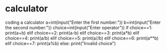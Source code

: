 # calculator
coding a calculator
a=int(input("Enter the first number:"))
b=int(input("Enter the second number:"))
choice=int(input("Enter operator")) 
if choice==1:
  print(a+b)
elif choice==2:
  print(a-b)
elif choice==3:
  print(a*b)
elif choice==4:
  print(a/b)
elif choice==5:
  print(a//b)
elif choice==6:
  print(a**b)
elif choice==7:
  print(a%b)
else:
  print("Invalid choice")
